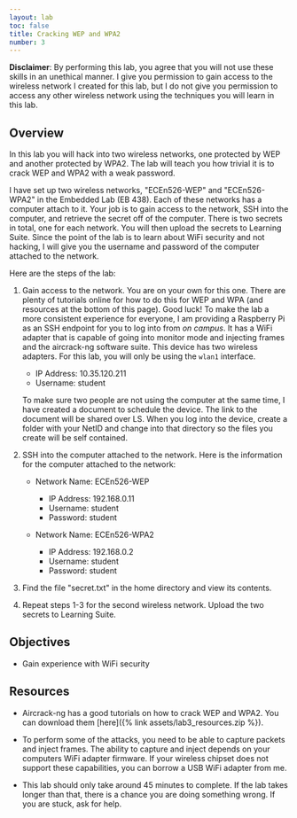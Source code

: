```yaml
---
layout: lab
toc: false
title: Cracking WEP and WPA2
number: 3
---
```


<div class="alert alert-primary" role="alert">
    <b>Disclaimer</b>: By performing this lab, you agree that you will not use these skills in an unethical manner. I give you permission to gain access to the wireless network I created for this lab, but I do not give you permission to access any other wireless network using the techniques you will learn in this lab.
</div>

## Overview

In this lab you will hack into two wireless networks, one protected by WEP and another protected by WPA2. The lab will teach you how trivial it is to crack WEP and WPA2 with a weak password.

I have set up two wireless networks, "ECEn526-WEP" and "ECEn526-WPA2" in the Embedded Lab (EB 438). Each of these networks has a computer attach to it. Your job is to gain access to the network, SSH into the computer, and retrieve the secret off of the computer. There is two secrets in total, one for each network. You will then upload the secrets to Learning Suite. Since the point of the lab is to learn about WiFi security and not hacking, I will give you the username and password of the computer attached to the network.

Here are the steps of the lab:

1. Gain access to the network. You are on your own for this one. There are plenty of tutorials online for how to do this for WEP and WPA (and resources at the bottom of this page). Good luck! To make the lab a more consistent experience for everyone, I am providing a Raspberry Pi as an SSH endpoint for you to log into from *on campus*. It has a WiFi adapter that is capable of going into monitor mode and injecting frames and the aircrack-ng software suite. This device has two wireless adapters. For this lab, you will only be using the `wlan1` interface.
    - IP Address: 10.35.120.211
    - Username: student

     To make sure two people are not using the computer at the same time, I have created a document to schedule the device. The link to the document will be shared over LS. When you log into the device, create a folder with your NetID and change into that directory so the files you create will be self contained.
   
2. SSH into the computer attached to the network. Here is the information for the computer attached to the network:
    - Network Name: ECEn526-WEP
      - IP Address: 192.168.0.11
      - Username: student
      - Password: student

    - Network Name: ECEn526-WPA2
      - IP Address: 192.168.0.2
      - Username: student
      - Password: student
      
3. Find the file "secret.txt" in the home directory and view its contents. 
   
4. Repeat steps 1-3 for the second wireless network. Upload the two secrets to Learning Suite.

## Objectives

- Gain experience with WiFi security

## Resources

- Aircrack-ng has a good tutorials on how to crack WEP and WPA2. You can download them [here]({% link assets/lab3_resources.zip %}).

- To perform some of the attacks, you need to be able to capture packets and inject frames. The ability to capture and inject depends on your computers WiFi adapter firmware. If your wireless chipset does not support these capabilities, you can borrow a USB WiFi adapter from me.

- This lab should only take around 45 minutes to complete. If the lab takes longer than that, there is a chance you are doing something wrong. If you are stuck, ask for help.

